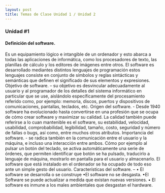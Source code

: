 ```yaml
---
layout: post
title: Temas de Clase Unidad 1 / Unidad 2
---
```


### Unidad #1

#### Definición del software.
Es un equipamiento lógico e intangible de un ordenador  y esto abarca a todas las aplicaciones de informática, como los procesadores de texto, las planillas de cálculo y los editores de imágenes entre otros. El software es desarrollado mediantes distintos lenguajes de programación estos lenguajes consiste en conjunto de símbolos y reglas sintácticas y semánticas que definen el significado de sus elementos y expresiones.
Objetivo de software. – su objetivo es desvincular adecuadamente al usuario y al programador de los detalles del sistema informático en particular que se use, aislándolo específicamente del procesamiento referido como, por ejemplo: memoria, discos, puertos y dispositivos de comunicaciones, pantallas, teclados, etc.
Origen del software. - Desde 1940 software ha evolucionado hasta convertirse en una profesión que se ocupa de cómo crear software y maximizar su calidad. La calidad también puede referirse a lo cuan mantenible es el software, su estabilidad, velocidad, usabilidad, comprobabilidad, legibilidad, tamaño, costo, seguridad y número de fallas o bugs, así como, entre muchos otros atributos.
 Importancia del software. - se radica también en la comunicación entre el usuario y la máquina, e incluso una interacción entre ambos. Cómo por ejemplo al pulsar un botón del teclado, se activa automáticamente una serie de órdenes, que permiten identificar que botón se ha pulsado, traducirlo a lenguaje de máquina, mostrarlo en pantalla para el usuario y almacenarlo. El software que está instalado en el ordenador se ha ocupado de todo eso ante un simple gesto del usuario.
Características del software. –
• El software se desarrolla o se construye
•El software no se desgasta.
•El Software se puede actualizar a medida que existan nuevas versiones.
• El software es inmune a los males ambientales que desgastan el hardware.

